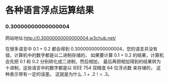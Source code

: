 # 各种语言浮点运算结果

### 0.30000000000000004

网站地址:http://0.30000000000000004.w3chub.net/

在很多语言中 0.1 + 0.2 都会得到 0.30000000000000004，您的语言并没有错，计算机中的数字都是以二进制存储的， 如果要计算 0.1 + 0.2 的结果，计算机会先把 0.1 和 0.2 分别转化成二进制，然后相加， 最后再把相加得到的结果转为十进制，这些语言中的数字都是以 IEEE 754 双精度 64 位浮点数 来存储的， 这种表示带有一定的误差。
这就是为什么 .1 + .2！= .3。



